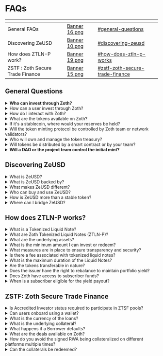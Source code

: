 # FAQs

<table data-card-size="large" data-view="cards"><thead><tr><th></th><th data-hidden data-card-cover data-type="files"></th><th data-hidden data-card-target data-type="content-ref"></th></tr></thead><tbody><tr><td>General FAQs</td><td><a href="../.gitbook/assets/Banner 16.png">Banner 16.png</a></td><td><a href="faqs.md#general-questions">#general-questions</a></td></tr><tr><td>Discovering ZeUSD</td><td><a href="../.gitbook/assets/Banner 10.png">Banner 10.png</a></td><td><a href="faqs.md#discovering-zeusd">#discovering-zeusd</a></td></tr><tr><td>How does ZTLN-P work?</td><td><a href="../.gitbook/assets/Banner 19.png">Banner 19.png</a></td><td><a href="faqs.md#how-does-ztln-p-works">#how-does-ztln-p-works</a></td></tr><tr><td>ZSTF : Zoth Secure Trade Finance</td><td><a href="../.gitbook/assets/Banner 15.png">Banner 15.png</a></td><td><a href="faqs.md#zstf-zoth-secure-trade-finance">#zstf-zoth-secure-trade-finance</a></td></tr></tbody></table>

## General Questions

<details>

<summary><strong>Who can invest through Zoth?</strong></summary>

Zoth is currently open for Institutions and Accredited Investors.

</details>

<details>

<summary>How can a user invest through Zoth?</summary>

To begin your journey as an investor with Zoth, connect your wallet and complete the KYC/KYB process. After successful registration, you will gain access to comprehensive details of the RWA opportunities listed on our platform, empowering you to make informed investment decisions.

</details>

<details>

<summary>How do I interact with Zoth?</summary>

Here are the top methods to get involved:

* Explore opportunities as an Investor in the upcoming pools.
* Consider becoming a borrower to Lending Pools, offering support and backing to borrowers.
* Join our community on discord and become an active member, sharing ideas and insights.

</details>

<details>

<summary>What are the tokens available on Zoth?</summary>

Zoth has two types of tokens: The Zoth asset token - These are LP tokens provided to lenders as a proof of participation. One can redeem ZAT after the maturity period is over.

Zoth Token ($ZOTH) - The native token of the Zoth ecosystem, Tokenomics is designed to ensure there is a circular economy for the Zoth ecosystem. $ZOTH will be instrumental in:

• Incentivizing Liquidity Providers (LPs)

• Rewarding creditworthy borrowers

• Establishing a DAO for foundation operations

• Creating an RWA validator ecosystem

\


</details>

<details>

<summary>If it's a stablecoin, where would your reserves be held? </summary>

Zoth asset tokens are not stablecoins. They are LP tokens provided to lenders as proof of participation. They are NOT tradable or transferable. Furthermore, they can ONLY be redeemed on the Zoth platform after the maturity of the pool.

Zoth native platform token ($ZOTH) is not a stable token. $ZOTH is the means we are using to raise our funds through private rounds.

</details>

<details>

<summary>Will the token minting protocol be controlled by Zoth team or network validators?</summary>

Token minting and burning is completely controlled by Zoth DAO.

</details>

<details>

<summary>Who will own and manage the token treasury?</summary>

The Zoth Foundation manages the token treasury, until the token launches through TGE. Post the launch of the token, the treasury is managed by the Zoth DAO.

</details>

<details>

<summary>Will tokens be distributed by a smart contract or by your team?</summary>

The tokens will be distributed automatically by the smart contract whenever an event happens on the platform.

</details>

<details>

<summary><strong>Will a DAO or the project team control the initial mint?</strong></summary>

The Zoth Foundation will control the initial mint of the token. Specific details are mentioned in the report.

</details>

## Discovering ZeUSD

<details>

<summary>What is ZeUSD?</summary>

ZeUSD is a fully composable, yield-generating stable token backed by collateralized debt position of high quality RWAs off-chain or on-chain.

</details>

<details>

<summary>What is ZeUSD backed by?</summary>

ZeUSD is fully collateralized by a diversified mix of high-quality RWAs issued on Zoth Fi, including U.S Treasuries and MMFs. These assets ensure that ZeUSD remains stable, secure and reliable.

</details>

<details>

<summary>What makes ZeUSD different?</summary>

ZeUSD is a yield-bearing, omnichain stablecoin backed by Collateralized Debt Positions (CDPs). Issued and governed in a decentralized, community-first framework, it operates seamlessly across diverse ecosystems.

</details>

<details>

<summary>Who can buy and use ZeUSD?</summary>

ZeUSD is accessible to anyone including retail users and institutional Investors.

</details>

<details>

<summary>How is ZeUSD more than a stable token?</summary>

ZeUSD transcends the traditional stable token model by offering sustainable yields, enabling cross-chain liquidity, and allowing retail access to institutional-grade financial products.

</details>

<details>

<summary>Where can I bridge ZeUSD?</summary>

ZeUSD seamlessly bridges across multiple networks within the EVM ecosystem, with plans to expand into additional blockchain ecosystems, further enhancing its utility and reach.

</details>

## How does ZTLN-P works?

<details>

<summary>What is a Tokenized Liquid Note?</summary>

Tokenized liquid notes are digital versions of traditional fixed-income instruments on a blockchain. They provide enhanced liquidity, transparency, and accessibility through decentralized platforms.

</details>

<details>

<summary>What are Zoth Tokenized Liquid Notes (ZTLN-P)?</summary>

ZTLN-P Tokens are ERC-20 tokens representing the ownership of structured product units. Each token is a unit of a fully collateralized certificate that tracks the listed value of a specified traded underlying security and is fully backed by that security.

</details>

<details>

<summary>What are the underlying assets?</summary>

The issuer has carefully selected a range of high-quality investment-grade Instruments like US Treasury bills & ETF/MMFs from Financial Intitutions

</details>

<details>

<summary>What is the minimum amount I can invest or redeem?</summary>

The minimum investment is USD 100,000 excluding the investment related fees

</details>

<details>

<summary>What measures are in place to ensure transparency and security?</summary>

Zoth tokenized liquid notes are administered by Soroban Fund Services (Hong Kong) Limited, Trader and Custodian are Doo Prime and Doo Consulting Limited (a trust company registered in Hong Kong and authorized and regulated by the Hong Kong Companies Registry). Zoth ensures transparency and security through periodic audits by a reputable global audit firm and weekly NAVs, Thus providing unmatched transparency to build trust.

</details>

<details>

<summary>Is there a fee associated with tokenized liquid notes?</summary>

Yes, there is a fee associated with tokenized liquid notes, please refer Fact sheet for the details

</details>

<details>

<summary>What is the maximum duration of the Liquid Notes?</summary>

The underlying assets are high-quality fixed-rate investment-grade bonds issued by renowned corporates with a maximum duration of 1.92 years, renewable thereafter with the same strategy considering dynamics at that time.

</details>

<details>

<summary>Are the tokens transferable in nature?</summary>

Tokens are transferable across wallets subject to KYC and are fully collateralized by the underlying asset, issued in compliance with the CIMA, Cayman Islands.

</details>

<details>

<summary>Does the issuer have the right to rebalance to maintain portfolio yield?</summary>

Yes, the issuer can mitigate risk by investing in higher or lower-yielding securities to maintain portfolio yield.

</details>

<details>

<summary>Does Zoth have access to subscriber funds?</summary>

Zoth does not have access or control over funds received from subscribers. Funds go directly into a wallet maintained with Doo Prime via a smart contract deployed by the issuer.

</details>

<details>

<summary>When is a subscriber eligible for the yield payout?</summary>

A yield of 4-5%  APR is payable to subscribers holding liquid notes at the time of redemption.

</details>

## ZSTF: Zoth Secure Trade Finance

<details>

<summary>Is Accredited Investor status required to participate in ZTSF pools?</summary>

Yes, Accredited Investor status is mandatory to participate in ZTSF.

</details>

<details>

<summary>Can users onboard using a wallet?</summary>

Zoth supports onboarding through the MetaMask wallet. Our roadmap also includes expanding onboarding through other wallet providers.

</details>

<details>

<summary>What is the currency of the loans?</summary>

All loans are in USDC. We are planning on allowing support for other cryptocurrencies as well.

</details>

<details>

<summary>What is the underlying collateral?</summary>

Borrowers on the protocol submit RWAs validated by Zoth validators as collateral.

</details>

<details>

<summary>What happens if a Borrower defaults?</summary>

For instance, Invoice factoring deals are insured 90% by leading credit insurance companies. Zoth provides a 10% first-loss guarantee for end-to-end coverage.

</details>

<details>

<summary>What are the deals available on Zoth?</summary>

Invest in premium USD receivables from renowned corporations like Walmart, IKEA, Urban Outfitters, and more. Our factoring company purchases short-term invoices at a discount and profits by collecting the full amount.

* Type: Private Credit
* Invoice Factoring
* Pool Capacity: 200,000 USDC
* Average Yield in APR: 12%
* Loan Duration: 90 days

</details>

<details>

<summary>How do you avoid the signed RWA being collateralized on different platforms multiple times?</summary>

We currently work with trusted intermediaries and credit scoring companies who essentially validate if the collateral has already been collateralized. We also ensure we have proper documentation and also rigorous due diligence done on the borrowers and collaterals on the pool.

</details>

<details>

<summary>Can the collaterals be redeemed?</summary>

The collaterals cannot be redeemed until the loan tenure is matured. The only way to redeem the collateral is by paying off the loan that was issued.

</details>

